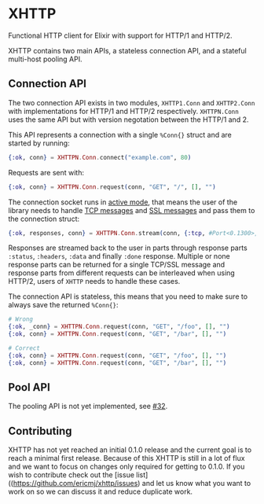 # XHTTP

Functional HTTP client for Elixir with support for HTTP/1 and HTTP/2.

XHTTP contains two main APIs, a stateless connection API, and a stateful multi-host pooling API.

## Connection API

The two connection API exists in two modules, `XHTTP1.Conn` and `XHTTP2.Conn` with implementations for HTTP/1 and HTTP/2 respectively. `XHTTPN.Conn` uses the same API but with version negotation between the HTTP/1 and 2.

This API represents a connection with a single `%Conn{}` struct and are started by running:

```elixir
{:ok, conn} = XHTTPN.Conn.connect("example.com", 80)
```

Requests are sent with:

```elixir
{:ok, conn} = XHTTPN.Conn.request(conn, "GET", "/", [], "")
```

The connection socket runs in [active mode](http://erlang.org/doc/man/inet.html#setopts-2), that means the user of the library needs to handle [TCP messages](http://erlang.org/doc/man/gen_tcp.html#connect-4) and [SSL messages](http://erlang.org/doc/man/ssl.html#id66002) and pass them to the connection struct:

```elixir
{:ok, responses, conn} = XHTTPN.Conn.stream(conn, {:tcp, #Port<0.1300>, ...})
```

Responses are streamed back to the user in parts through response parts `:status`, `:headers`, `:data` and finally `:done` response. Multiple or none response parts can be returned for a single TCP/SSL message and response parts from different requests can be interleaved when using HTTP/2, users of `XHTTP` needs to handle these cases.

The connection API is stateless, this means that you need to make sure to always save the returned `%Conn{}`:

```elixir
# Wrong
{:ok, _conn} = XHTTPN.Conn.request(conn, "GET", "/foo", [], "")
{:ok, conn} = XHTTPN.Conn.request(conn, "GET", "/bar", [], "")

# Correct
{:ok, conn} = XHTTPN.Conn.request(conn, "GET", "/foo", [], "")
{:ok, conn} = XHTTPN.Conn.request(conn, "GET", "/bar", [], "")
```

## Pool API

The pooling API is not yet implemented, see [#32](https://github.com/ericmj/xhttp/issues/32).

## Contributing

XHTTP has not yet reached an initial 0.1.0 release and the current goal is to reach a minimal first release. Because of this XHTTP is still in a lot of flux and we want to focus on changes only required for getting to 0.1.0. If you wish to contribute check out the [issue list]((https://github.com/ericmj/xhttp/issues) and let us know what you want to work on so we can discuss it and reduce duplicate work.
